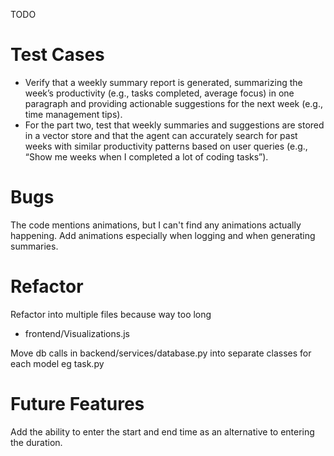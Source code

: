 TODO

# Test Cases
- Verify that a weekly summary report is generated, summarizing the week’s productivity (e.g., tasks completed, average focus) in one paragraph and providing actionable suggestions for the next week (e.g., time management tips).
- For the part two, test that weekly summaries and suggestions are stored in a vector store and that the agent can accurately search for past weeks with similar productivity patterns based on user queries (e.g., “Show me weeks when I completed a lot of coding tasks”).

# Bugs
The code mentions animations, but I can't find any animations actually happening. Add animations especially when logging and when generating summaries.

# Refactor
Refactor into multiple files because way too long 
- frontend/Visualizations.js 

Move db calls in backend/services/database.py into separate classes for each model eg task.py





# Future Features
Add the ability to enter the start and end time as an alternative to entering the duration. 